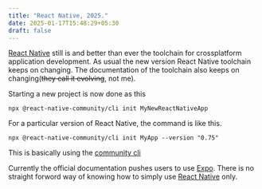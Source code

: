 ```yaml
---
title: "React Native, 2025."
date: 2025-01-17T15:48:29+05:30
draft: false
---
```


[React Native][3] still is and better than ever the toolchain for crossplatform application development. As usual the new version React Native toolchain keeps on changing. The documentation of the toolchain also keeps on changing(~~they call it evolving~~, not me).

Starting a new project is now done as this

```
npx @react-native-community/cli init MyNewReactNativeApp
```

For a particular version of React Native, the command is like this.

```
npx @react-native-community/cli init MyApp --version "0.75"
```

This is basically using the [community cli][1]


Currently the official documentation pushes users to use [Expo][2]. There is no straight forword way of knowing how to simply use [React Native][3] only.




[1]: https://github.com/react-native-community/cli
[2]: https://expo.dev/
[3]: https://reactnative.dev/





